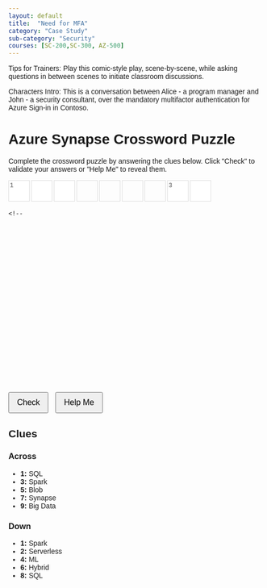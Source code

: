 ```yaml
---
layout: default
title:  "Need for MFA"
category: "Case Study"
sub-category: "Security"
courses: [SC-200,SC-300, AZ-500]
---
```


Tips for Trainers: Play this comic-style play, scene-by-scene, while asking questions in between scenes to initiate classroom discussions.

Characters Intro: This is a conversation between Alice - a program manager and John - a security consultant, over the mandatory multifactor authentication for Azure Sign-in in Contoso.

<!DOCTYPE html>
<html>
<head>
  <title>Azure Synapse Crossword Puzzle</title>
  <style>
    body {
      font-family: Arial, sans-serif;
    }
    .grid {
      display: grid;
      grid-template-columns: repeat(9, 40px);
      grid-template-rows: repeat(9, 40px);
      gap: 5px;
    }
    .cell {
      width: 40px;
      height: 40px;
      border: 1px solid #ddd;
      text-align: center;
      font-size: 16px;
      font-weight: bold;
      position: relative;
    }
    .cell input {
      width: 100%;
      height: 100%;
      border: none;
      text-align: center;
      font-size: 16px;
      font-weight: bold;
      text-transform: uppercase;
    }
    .cell input.incorrect {
      background-color: red;
      color: white;
    }
    .buttons {
      margin: 20px 0;
    }
    button {
      margin-right: 10px;
      padding: 10px 15px;
      font-size: 16px;
    }
    .clue-number {
      position: absolute;
      top: 2px;
      left: 2px;
      font-size: 12px;
      color: gray;
    }
  </style>
</head>
<body>
  <h1>Azure Synapse Crossword Puzzle</h1>
  <p>Complete the crossword puzzle by answering the clues below. Click "Check" to validate your answers or "Help Me" to reveal them.</p>

  <div class="grid">
    <!-- Row 1 -->
    <div class="cell"><input maxlength="1" data-answer="S"><span class="clue-number">1</span></div>
    <div class="cell"><input maxlength="1" data-answer="Q"></div>
    <div class="cell"><input maxlength="1" data-answer="L"></div>
    <div class="cell"></div>
    <div class="cell"></div>
    <div class="cell"></div>
    <div class="cell"></div>
    <div class="cell"><input maxlength="1" data-answer="S"><span class="clue-number">3</span></div>
    <div class="cell"><input maxlength="1" data-answer="P"></div>

    <!-- Row 2 -->
    <div class="cell"><input maxlength="1" data-answer="P"><span class="clue-number">2</span></div>
    <div class="cell"></div>
    <div class="cell"></div>
    <div class="cell"></div>
    <div class="cell"></div>
    <div class="cell"></div>
    <div class="cell"><input maxlength="1" data-answer="A"></div>
    <div class="cell"><input maxlength="1" data-answer="R"></div>
    <div class="cell"><input maxlength="1" data-answer="K"></div>

    <!-- Row 3 -->
    <div class="cell"><input maxlength="1" data-answer="A"><span class="clue-number">4</span></div>
    <div class="cell"></div>
    <div class="cell"></div>
    <div class="cell"></div>
    <div class="cell"></div>
    <div class="cell"></div>
    <div class="cell"></div>
    <div class="cell"></div>
    <div class="cell"></div>

    <!-- Row 4 -->
    <div class="cell"><input maxlength="1" data-answer="R"></div>
    <div class="cell"><input maxlength="1" data-answer="T"></div>
    <div class="cell"><input maxlength="1" data-answer="H"></div>
    <div class="cell"><input maxlength="1" data-answer="Q"></div>
    <div class="cell"></div>
    <div class="cell"></div>
    <div class="cell"><input maxlength="1" data-answer="S"></div>
    <div class="cell"></div>
    <div class="cell"></div>

    <!-- Row 5 -->
    <div class="cell"></div>
    <div class="cell"></div>
    <div class="cell"><input maxlength="1" data-answer="B"><span class="clue-number">5</span></div>
    <div class="cell"><input maxlength="1" data-answer="L"></div>
    <div class="cell"><input maxlength="1" data-answer="O"></div>
    <div class="cell"><input maxlength="1" data-answer="B"></div>
    <div class="cell"></div>
    <div class="cell"></div>
    <div class="cell"></div>

    <!-- Row 6 -->
    <div class="cell"><input maxlength="1" data-answer="N"></div>
    <div class="cell"><input maxlength="1" data-answer="O"></div>
    <div class="cell"></div>
    <div class="cell"></div>
    <div class="cell"></div>
    <div class="cell"></div>
    <div class="cell"></div>
    <div class="cell"><input maxlength="1" data-answer="I"><span class="clue-number">6</span></div>
    <div class="cell"></div>

    <!-- Row 7 -->
    <div class="cell"><input maxlength="1" data-answer="S"></div>
    <div class="cell"></div>
    <div class="cell"></div>
    <div class="cell"></div>
    <div class="cell"></div>
    <div class="cell"><input maxlength="1" data-answer="Y"><span class="clue-number">7</span></div>
    <div class="cell"><input maxlength="1" data-answer="N"></div>
    <div class="cell"><input maxlength="1" data-answer="A"></div>
    <div class="cell"><input maxlength="1" data-answer="P"></div>

    <!-- Row 8 -->
    <div class="cell"></div>
    <div class="cell"><input maxlength="1" data-answer="S"><span class="clue-number">8</span></div>
    <div class="cell"></div>
    <div class="cell"></div>
    <div class="cell"></div>
    <div class="cell"><input maxlength="1" data-answer="B"></div>
    <div class="cell"><input maxlength="1" data-answer="I"></div>
    <div class="cell"></div>
    <div class="cell"></div>
  </div>

  <div class="buttons">
    <button id="checkButton">Check</button>
    <button id="helpButton">Help Me</button>
  </div>

  <h2>Clues</h2>
  <h3>Across</h3>
  <ul>
    <li><strong>1:</strong> SQL</li>
    <li><strong>3:</strong> Spark</li>
    <li><strong>5:</strong> Blob</li>
    <li><strong>7:</strong> Synapse</li>
    <li><strong>9:</strong> Big Data</li>
  </ul>
  <h3>Down</h3>
  <ul>
    <li><strong>1:</strong> Spark</li>
    <li><strong>2:</strong> Serverless</li>
    <li><strong>4:</strong> ML</li>
    <li><strong>6:</strong> Hybrid</li>
    <li><strong>8:</strong> SQL</li>
  </ul>

  <script>
    document.getElementById('checkButton').addEventListener('click', () => {
      const cells = document.querySelectorAll('.cell input');
      cells.forEach(cell => {
        if (cell.dataset.answer && cell.value.toUpperCase() !== cell.dataset.answer) {
          cell.classList.add('incorrect');
        } else {
          cell.classList.remove('incorrect');
        }
      });
    });

    document.getElementById('helpButton').addEventListener('click', () => {
      const cells = document.querySelectorAll('.cell input');
      cells.forEach(cell => {
        if (cell.dataset.answer) {
          cell.value = cell.dataset.answer;
          cell.classList.remove('incorrect');
        }
      });
    });
  </script>
</body>
</html>
